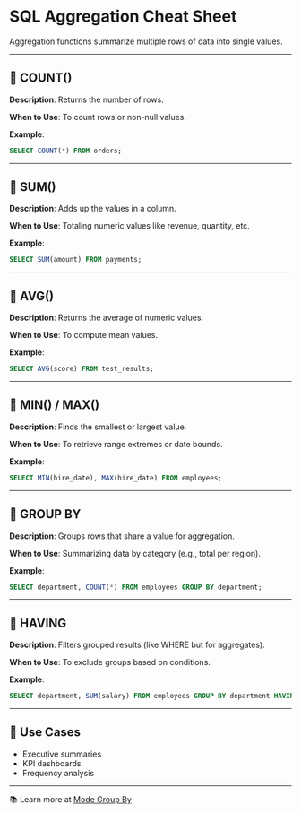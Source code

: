 # SQL Aggregation Cheat Sheet

Aggregation functions summarize multiple rows of data into single values.

---

## 🔹 COUNT()

**Description**: Returns the number of rows.

**When to Use**: To count rows or non-null values.

**Example**:
```sql
SELECT COUNT(*) FROM orders;
```

---

## 🔸 SUM()

**Description**: Adds up the values in a column.

**When to Use**: Totaling numeric values like revenue, quantity, etc.

**Example**:
```sql
SELECT SUM(amount) FROM payments;
```

---

## 🔹 AVG()

**Description**: Returns the average of numeric values.

**When to Use**: To compute mean values.

**Example**:
```sql
SELECT AVG(score) FROM test_results;
```

---

## 🔸 MIN() / MAX()

**Description**: Finds the smallest or largest value.

**When to Use**: To retrieve range extremes or date bounds.

**Example**:
```sql
SELECT MIN(hire_date), MAX(hire_date) FROM employees;
```

---

## 🔺 GROUP BY

**Description**: Groups rows that share a value for aggregation.

**When to Use**: Summarizing data by category (e.g., total per region).

**Example**:
```sql
SELECT department, COUNT(*) FROM employees GROUP BY department;
```

---

## 🔻 HAVING

**Description**: Filters grouped results (like WHERE but for aggregates).

**When to Use**: To exclude groups based on conditions.

**Example**:
```sql
SELECT department, SUM(salary) FROM employees GROUP BY department HAVING SUM(salary) > 1000000;
```

---

## 🧠 Use Cases
- Executive summaries
- KPI dashboards
- Frequency analysis

---

📚 Learn more at [Mode Group By](https://mode.com/sql-tutorial/sql-group-by/)
